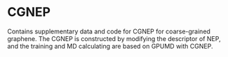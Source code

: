 # CGNEP
Contains supplementary data and code for CGNEP for coarse-grained graphene. The CGNEP is constructed by modifying the descriptor of NEP, and the training and MD calculating are based on GPUMD with CGNEP.
